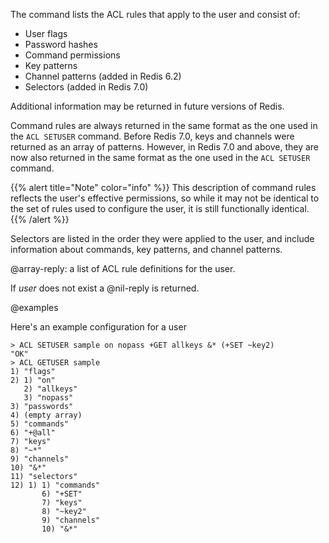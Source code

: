 The command lists the ACL rules that apply to the user and consist of:

* User flags
* Password hashes
* Command permissions
* Key patterns
* Channel patterns (added in Redis 6.2)
* Selectors (added in Redis 7.0)

Additional information may be returned in future versions of Redis.

Command rules are always returned in the same format as the one used in the `ACL SETUSER` command.
Before Redis 7.0, keys and channels were returned as an array of patterns.
However, in Redis 7.0 and above, they are now also returned in the same format as the one used in the `ACL SETUSER` command.

{{% alert title="Note" color="info" %}}
This description of command rules reflects the user's effective permissions, so while it may not be identical to the set of rules used to configure the user, it is still functionally identical.
{{% /alert  %}}

Selectors are listed in the order they were applied to the user, and include information about commands, key patterns, and channel patterns.

@array-reply: a list of ACL rule definitions for the user.

If _user_ does not exist a @nil-reply is returned.

@examples

Here's an example configuration for a user

```
> ACL SETUSER sample on nopass +GET allkeys &* (+SET ~key2)
"OK"
> ACL GETUSER sample
1) "flags"
2) 1) "on"
   2) "allkeys"
   3) "nopass"
3) "passwords"
4) (empty array)
5) "commands"
6) "+@all"
7) "keys"
8) "~*"
9) "channels"
10) "&*"
11) "selectors"
12) 1) 1) "commands"
       6) "+SET"
       7) "keys"
       8) "~key2"
       9) "channels"
       10) "&*"
```
